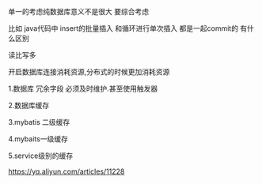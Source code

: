

单一的考虑纯数据库意义不是很大
要综合考虑

比如 java代码中 insert的批量插入 和循环进行单次插入  都是一起commit的 有什么区别


读比写多 

开启数据库连接消耗资源,分布式的时候更加消耗资源



1.数据库 冗余字段
必须及时维护.甚至使用触发器

2.数据库缓存

3.mybatis 二级缓存

4.mybaits一级缓存

5.service级别的缓存


https://yq.aliyun.com/articles/11228